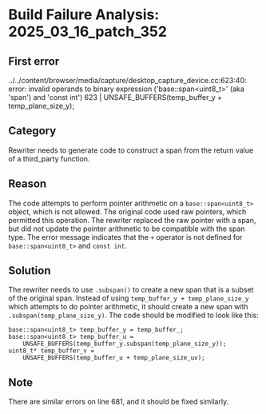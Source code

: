 # Build Failure Analysis: 2025_03_16_patch_352

## First error

../../content/browser/media/capture/desktop_capture_device.cc:623:40: error: invalid operands to binary expression ('base::span<uint8_t>' (aka 'span<unsigned char>') and 'const int')
  623 |           UNSAFE_BUFFERS(temp_buffer_y + temp_plane_size_y);

## Category
Rewriter needs to generate code to construct a span from the return value of a third_party function.

## Reason
The code attempts to perform pointer arithmetic on a `base::span<uint8_t>` object, which is not allowed. The original code used raw pointers, which permitted this operation. The rewriter replaced the raw pointer with a span, but did not update the pointer arithmetic to be compatible with the span type. The error message indicates that the `+` operator is not defined for `base::span<uint8_t>` and `const int`.

## Solution
The rewriter needs to use `.subspan()` to create a new span that is a subset of the original span. Instead of using `temp_buffer_y + temp_plane_size_y` which attempts to do pointer arithmetic, it should create a new span with `.subspan(temp_plane_size_y)`. The code should be modified to look like this:

```
base::span<uint8_t> temp_buffer_y = temp_buffer_;
base::span<uint8_t> temp_buffer_u =
    UNSAFE_BUFFERS(temp_buffer_y.subspan(temp_plane_size_y));
uint8_t* temp_buffer_v =
    UNSAFE_BUFFERS(temp_buffer_u + temp_plane_size_uv);
```

## Note
There are similar errors on line 681, and it should be fixed similarly.
```